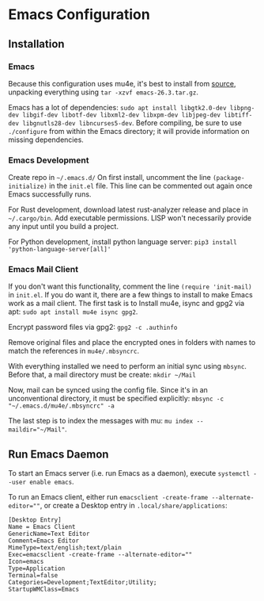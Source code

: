# Emacs Configuration

## Installation

### Emacs
Because this configuration uses mu4e, it's best to install from [source](http://ftp.gnu.org/gnu/emacs/), unpacking everything using ```tar -xzvf emacs-26.3.tar.gz```. 

Emacs has a lot of dependencies: ```sudo apt install libgtk2.0-dev libpng-dev libgif-dev libotf-dev libxml2-dev libxpm-dev libjpeg-dev libtiff-dev libgnutls28-dev libncurses5-dev```. Before compiling, be sure to use ```./configure``` from within the Emacs directory; it will provide information on missing dependencies.

### Emacs Development
Create repo in ```~/.emacs.d/```
On first install, uncomment the line ```(package-initialize)``` in the ```init.el``` file. This line can be commented out again once Emacs successfully runs.

For Rust development, download latest rust-analyzer release and place in ```~/.cargo/bin```. Add executable permissions. LISP won't necessarily provide any input until you build a project.

For Python development, install python language server: ```pip3 install 'python-language-server[all]'```

### Emacs Mail Client
If you don't want this functionality, comment the line ```(require 'init-mail)``` in ```init.el```. If you do want it, there are a few things to install to make Emacs work as a mail client. The first task is to Install mu4e, isync and gpg2 via apt: ```sudo apt install mu4e isync gpg2```.

Encrypt password files via gpg2: ```gpg2 -c .authinfo``` 

Remove original files and place the encrypted ones in folders with names to match the references in ```mu4e/.mbsyncrc```.

With everything installed we need to perform an initial sync using ```mbsync```. Before that, a mail directory must be create: ```mkdir ~/Mail``` 

Now, mail can be synced using the config file. Since it's in an unconventional directory, it must be specified explicitly: ```mbsync -c "~/.emacs.d/mu4e/.mbsyncrc" -a``` 

The last step is to index the messages with mu: ```mu index --maildir="~/Mail"```.

## Run Emacs Daemon
To start an Emacs server (i.e. run Emacs as a daemon), execute ```systemctl --user enable emacs```.

To run an Emacs client, either run ```emacsclient -create-frame --alternate-editor=""```, or create a Desktop entry in ```.local/share/applications```:

```
[Desktop Entry]
Name = Emacs Client
GenericName=Text Editor
Comment=Emacs Editor
MimeType=text/english;text/plain
Exec=emacsclient -create-frame --alternate-editor=""
Icon=emacs
Type=Application
Terminal=false
Categories=Development;TextEditor;Utility;
StartupWMClass=Emacs
```
